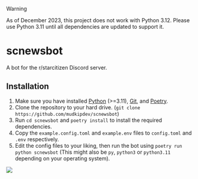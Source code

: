 > [!WARNING]
> As of December 2023, this project does not work with Python 3.12.
> Please use Python 3.11 until all dependencies are updated to support it.

# scnewsbot
A bot for the r/starcitizen Discord server.

## Installation
1. Make sure you have installed [Python](https://python.org) (>=3.11), [Git](https://git-scm.org), and [Poetry](https://pypi.org/project/poetry).
2. Clone the repository to your hard drive. (`git clone https://github.com/mudkipdev/scnewsbot`)
3. Run `cd scnewsbot` and `poetry install` to install the required dependencies.
4. Copy the `example.config.toml` and `example.env` files to `config.toml` and `.env` respectively.
5. Edit the config files to your liking, then run the bot using `poetry run python scnewsbot` (This might also be `py`, `python3` or `python3.11` depending on your operating system).

![](https://i.pinimg.com/originals/a8/3a/54/a83a543f8f669534b93eb503d0cb9e3d.jpg)

